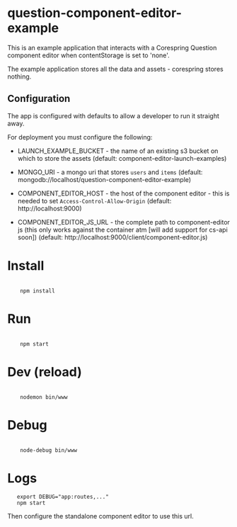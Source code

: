 # question-component-editor-example

This is an example application that interacts with a Corespring Question component editor when contentStorage is set to 'none'. 

The example application stores all the data and assets - corespring stores nothing.

## Configuration

The app is configured with defaults to allow a developer to run it straight away.

For deployment you must configure the following: 

* LAUNCH_EXAMPLE_BUCKET - the name of an existing s3 bucket on which to store the assets (default: component-editor-launch-examples)

* MONGO_URI - a mongo uri that stores `users` and `items` (default: mongodb://localhost/question-component-editor-example)

* COMPONENT_EDITOR_HOST - the host of the component editor - this is needed to set `Access-Control-Allow-Origin` (default: http://localhost:9000)

* COMPONENT_EDITOR_JS_URL - the complete path to component-editor js (this only works against the container atm [will add support for cs-api soon]) (default: http://localhost:9000/client/component-editor.js)


# Install

```
     
    npm install
```

# Run

```

    npm start
```

# Dev (reload)

```

    nodemon bin/www
```

# Debug

```

    node-debug bin/www
```

# Logs 

```
   export DEBUG="app:routes,..."
   npm start
```
Then configure the standalone component editor to use this url.